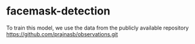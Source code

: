 # facemask-detection

To train this model, we use the data from the publicly available repository https://github.com/prajnasb/observations.git